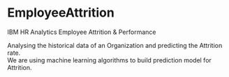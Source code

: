 # EmployeeAttrition
IBM HR Analytics Employee Attrition &amp; Performance

Analysing the historical data of an Organization and predicting the Attrition rate.<br>
We are using machine learning algorithms to build prediction model for Attrition.
